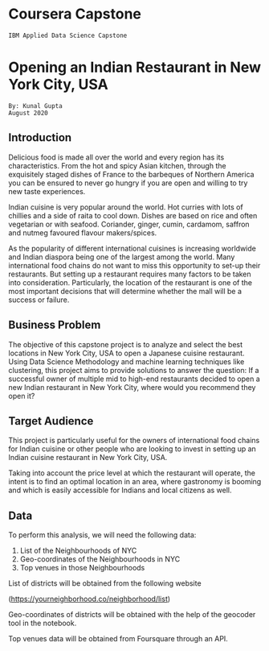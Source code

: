 # Coursera Capstone

```
IBM Applied Data Science Capstone
```
# Opening an Indian Restaurant in New York City, USA

```
By: Kunal Gupta
August 2020
```

## Introduction

Delicious food is made all over the world and every region has its characteristics.
From the hot and spicy Asian kitchen, through the exquisitely staged dishes of
France to the barbeques of Northern America you can be ensured to never go
hungry if you are open and willing to try new taste experiences.

Indian cuisine is very popular around the world. Hot curries with lots of chillies
and a side of raita to cool down. Dishes are based on rice and often vegetarian or
with seafood. Coriander, ginger, cumin, cardamom, saffron and nutmeg favoured
flavour makers/spices.

As the popularity of different international cuisines is increasing worldwide and
Indian diaspora being one of the largest among the world. Many international
food chains do not want to miss this opportunity to set-up their restaurants. But
setting up a restaurant requires many factors to be taken into consideration.
Particularly, the location of the restaurant is one of the most important decisions
that will determine whether the mall will be a success or failure.

## Business Problem

The objective of this capstone project is to analyze and select the best locations in
New York City, USA to open a Japanese cuisine restaurant. Using Data Science
Methodology and machine learning techniques like clustering, this project aims to
provide solutions to answer the question: If a successful owner of multiple mid to
high-end restaurants decided to open a new Indian restaurant in New York City,
where would you recommend they open it?

## Target Audience

This project is particularly useful for the owners of international food chains for
Indian cuisine or other people who are looking to invest in setting up an Indian
cuisine restaurant in New York City, USA.


Taking into account the price level at which the restaurant will operate, the intent
is to find an optimal location in an area, where gastronomy is booming and which
is easily accessible for Indians and local citizens as well.

## Data

To perform this analysis, we will need the following data:

1. List of the Neighbourhoods of NYC
2. Geo-coordinates of the Neighbourhoods in NYC
3. Top venues in those Neighbourhoods

List of districts will be obtained from the following website

(https://yourneighborhood.co/neighborhood/list)

Geo-coordinates of districts will be obtained with the help of the geocoder tool in
the notebook.

Top venues data will be obtained from Foursquare through an API.


